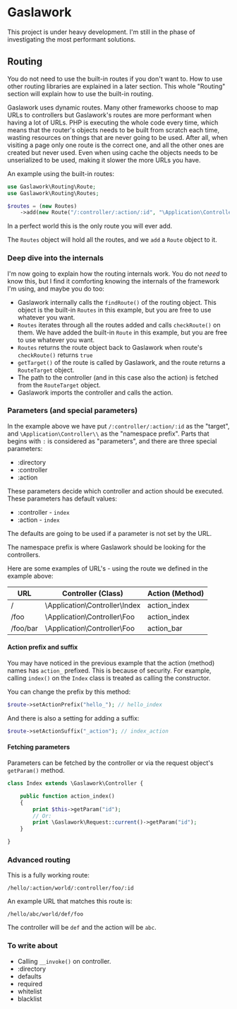 # Gaslawork

This project is under heavy development. I'm still in the phase of investigating the most performant solutions.

## Routing

You do not need to use the built-in routes if you don't want to. How to use other routing libraries are explained in a later section. This whole "Routing" section will explain how to use the built-in routing.

Gaslawork uses dynamic routes. Many other frameworks choose to map URLs to controllers but Gaslawork's routes are more performant when having a lot of URLs. PHP is executing the whole code every time, which means that the router's objects needs to be built from scratch each time, wasting resources on things that are never going to be used. After all, when visiting a page only one route is the correct one, and all the other ones are created but never used. Even when using cache the objects needs to be unserialized to be used, making it slower the more URLs you have.

An example using the built-in routes:

```php
use Gaslawork\Routing\Route;
use Gaslawork\Routing\Routes;

$routes = (new Routes)
    ->add(new Route("/:controller/:action/:id", "\Application\Controller\\"));
```

In a perfect world this is the only route you will ever add.

The `Routes` object will hold all the routes, and we `add` a `Route` object to it.

### Deep dive into the internals

I'm now going to explain how the routing internals work. You do not _need_ to know this, but I find it comforting knowing the internals of the framework I'm using, and maybe you do too:

- Gaslawork internally calls the `findRoute()` of the routing object. This object is the built-in `Routes` in this example, but you are free to use whatever you want.
- `Routes` iterates through all the routes added and calls `checkRoute()` on them. We have added the built-in `Route` in this example, but you are free to use whatever you want.
- `Routes` returns the route object back to Gaslawork when route's `checkRoute()` returns `true`
- `getTarget()` of the route is called by Gaslawork, and the route returns a `RouteTarget` object.
- The path to the controller (and in this case also the action) is fetched from the `RouteTarget` object.
- Gaslawork imports the controller and calls the action.

### Parameters (and special parameters)

In the example above we have put `/:controller/:action/:id` as the "target", and `\Application\Controller\\` as the "namespace prefix". Parts that begins with `:` is considered as "parameters", and there are three special parameters:

- :directory
- :controller
- :action

These parameters decide which controller and action should be executed. These parameters has default values:

- :controller - `index`
- :action - `index`

The defaults are going to be used if a parameter is not set by the URL. 

The namespace prefix is where Gaslawork should be looking for the controllers.

Here are some examples of URL's - using the route we defined in the example above:

URL                       | Controller (Class)               | Action (Method)
--                        | --                               | --
/                         | \Application\Controller\Index    | action_index
/foo                      | \Application\Controller\Foo      | action_index
/foo/bar                  | \Application\Controller\Foo      | action_bar

#### Action prefix and suffix

You may have noticed in the previous example that the action (method) names has `action_` prefixed. This is because of security. For example, calling `index()` on the `Index` class is treated as calling the constructor.

You can change the prefix by this method:

```php
$route->setActionPrefix("hello_"); // hello_index
```

And there is also a setting for adding a suffix:

```php
$route->setActionSuffix("_action"); // index_action
```

#### Fetching parameters

Parameters can be fetched by the controller or via the request object's `getParam()` method.

```php
class Index extends \Gaslawork\Controller {

    public function action_index()
    {
        print $this->getParam("id");
        // Or:
        print \Gaslawork\Request::current()->getParam("id");
    }

}
```

### Advanced routing

This is a fully working route:

`/hello/:action/world/:controller/foo/:id`

An example URL that matches this route is:

`/hello/abc/world/def/foo`

The controller will be `def` and the action will be `abc`.

### To write about

* Calling `__invoke()` on controller.
* :directory
* defaults
* required
* whitelist
* blacklist